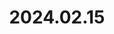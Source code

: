 ---
layout: post
title: 2024.02.15
image: 
  path: /assets/img/2024.orlando.jpeg
description: >
   Disney world, Orlando, U.S., with Huiji Lee and Dr. Jongsoo Shin
sitemap: false
---